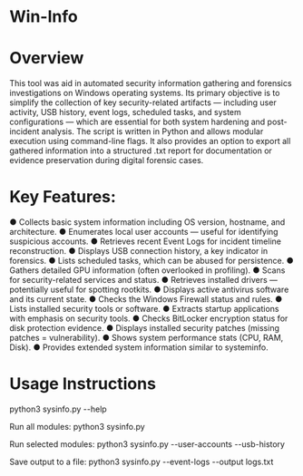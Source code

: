 # Win-Info
# Overview
This tool was aid in automated security information gathering and forensics investigations on Windows
operating systems. Its primary objective is to simplify the collection of key
security-related artifacts — including user activity, USB history, event logs,
scheduled tasks, and system configurations — which are essential for both
system hardening and post-incident analysis.
The script is written in Python and allows modular execution using
command-line flags. It also provides an option to export all gathered
information into a structured .txt report for documentation or evidence
preservation during digital forensic cases.

# Key Features: 
● Collects basic system information including OS version, hostname, and
architecture.
● Enumerates local user accounts — useful for identifying suspicious
accounts.
● Retrieves recent Event Logs for incident timeline reconstruction.
● Displays USB connection history, a key indicator in forensics.
● Lists scheduled tasks, which can be abused for persistence.
● Gathers detailed GPU information (often overlooked in profiling).
● Scans for security-related services and status.
● Retrieves installed drivers — potentially useful for spotting rootkits.
● Displays active antivirus software and its current state.
● Checks the Windows Firewall status and rules.
● Lists installed security tools or software.
● Extracts startup applications with emphasis on security tools.
● Checks BitLocker encryption status for disk protection evidence.
● Displays installed security patches (missing patches = vulnerability).
● Shows system performance stats (CPU, RAM, Disk).
● Provides extended system information similar to systeminfo.

# Usage Instructions
python3 sysinfo.py --help

Run all modules:
python3 sysinfo.py

Run selected modules:
python3 sysinfo.py --user-accounts --usb-history

Save output to a file:
python3 sysinfo.py --event-logs --output logs.txt
